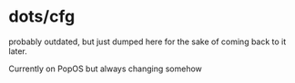 # dots/cfg

probably outdated, but just dumped here for the sake of coming back to it later. 

Currently on PopOS but always changing somehow

